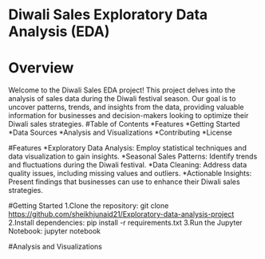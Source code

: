 # Diwali Sales Exploratory Data Analysis (EDA)
# Overview
Welcome to the Diwali Sales EDA project! This project delves into the analysis of sales data during the Diwali festival season. Our goal is to uncover patterns, trends, and insights from the data, providing valuable information for businesses and decision-makers looking to optimize their Diwali sales strategies.
#Table of Contents
*Features
*Getting Started
*Data Sources
*Analysis and Visualizations
*Contributing
*License

#Features
*Exploratory Data Analysis: Employ statistical techniques and data visualization to gain insights.
*Seasonal Sales Patterns: Identify trends and fluctuations during the Diwali festival.
*Data Cleaning: Address data quality issues, including missing values and outliers.
*Actionable Insights: Present findings that businesses can use to enhance their Diwali sales strategies.

#Getting Started
1.Clone the repository: git clone https://github.com/sheikhjunaid21/Exploratory-data-analysis-project
2.Install dependencies: pip install -r requirements.txt
3.Run the Jupyter Notebook: jupyter notebook

#Analysis and Visualizations



